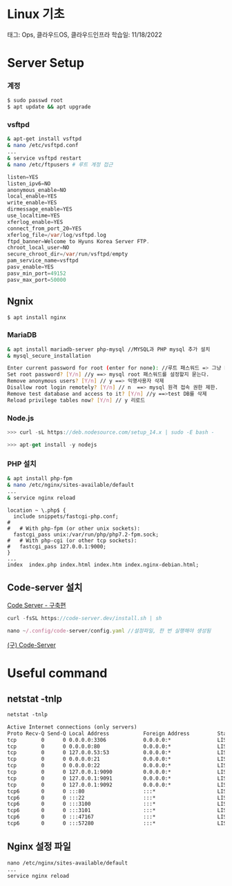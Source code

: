 # Linux 기초

태그: Ops, 클라우드OS, 클라우드인프라
학습일: 11/18/2022

# Server Setup

### 계정

```bash
$ sudo passwd root
$ apt update && apt upgrade
```

### vsftpd

```bash
& apt-get install vsftpd
& nano /etc/vsftpd.conf
...
& service vsftpd restart
& nano /etc/ftpusers # 루트 계정 접근
```

```dart
listen=YES
listen_ipv6=NO
anonymous_enable=NO
local_enable=YES
write_enable=YES
dirmessage_enable=YES
use_localtime=YES
xferlog_enable=YES
connect_from_port_20=YES
xferlog_file=/var/log/vsftpd.log
ftpd_banner=Welcome to Hyuns Korea Server FTP.
chroot_local_user=NO
secure_chroot_dir=/var/run/vsftpd/empty
pam_service_name=vsftpd
pasv_enable=YES
pasv_min_port=49152
pasv_max_port=50000
```

## Ngnix

```bash
$ apt install nginx
```

### MariaDB

```bash
& apt install mariadb-server php-mysql //MYSQL과 PHP mysql 추가 설치
& mysql_secure_installation

Enter current password for root (enter for none): //루트 패스워드 => 그냥 ENTER
Set root password? [Y/n] //y ==> mysql root 패스워드를 설정할지 묻는다.
Remove anonymous users? [Y/n] // y ==> 익명사용자 삭제
Disallow root login remotely? [Y/n] // n  ==> mysql 원격 접속 권한 제한.
Remove test database and access to it? [Y/n] //y ==>test DB를 삭제
Reload privilege tables now? [Y/n] // y 리로드
```

### Node.js

```jsx
>>> curl -sL https://deb.nodesource.com/setup_14.x | sudo -E bash -

>>> apt-get install -y nodejs
```

### PHP 설치

```bash
& apt install php-fpm
& nano /etc/nginx/sites-available/default
...
& service nginx reload
```

```tsx
location ~ \.php$ {
  include snippets/fastcgi-php.conf;
#
#	# With php-fpm (or other unix sockets):
  fastcgi_pass unix:/var/run/php/php7.2-fpm.sock;
#	# With php-cgi (or other tcp sockets):
#	fastcgi_pass 127.0.0.1:9000;
}
...
index  index.php index.html index.htm index.nginx-debian.html;
```

## Code-server 설치

[Code Server - 구축편](https://www.hakawati.co.kr/445)

```jsx
curl -fsSL https://code-server.dev/install.sh | sh
```

```jsx
nano ~/.config/code-server/config.yaml //설정파일, 한 번 실행해야 생성됨
```

[(구) Code-Server](Linux%20%E1%84%80%E1%85%B5%E1%84%8E%E1%85%A9%200869db93009743c1a95ff87aff0bf057/(%E1%84%80%E1%85%AE)%20Code-Server%2044d0db5b83e24a19b114e4d2029374b8.md)

# Useful command

## netstat -tnlp

```html
netstat -tnlp

Active Internet connections (only servers)
Proto Recv-Q Send-Q Local Address           Foreign Address         State       PID/Program name    
tcp        0      0 0.0.0.0:3306            0.0.0.0:*               LISTEN      11786/mysqld        
tcp        0      0 0.0.0.0:80              0.0.0.0:*               LISTEN      14737/nginx: master 
tcp        0      0 127.0.0.53:53           0.0.0.0:*               LISTEN      20590/systemd-resol 
tcp        0      0 0.0.0.0:21              0.0.0.0:*               LISTEN      14211/vsftpd        
tcp        0      0 0.0.0.0:22              0.0.0.0:*               LISTEN      1145/sshd           
tcp        0      0 127.0.0.1:9090          0.0.0.0:*               LISTEN      29487/prometheus    
tcp        0      0 127.0.0.1:9091          0.0.0.0:*               LISTEN      29475/node          
tcp        0      0 127.0.0.1:9092          0.0.0.0:*               LISTEN      29497/outline-ss-se 
tcp6       0      0 :::80                   :::*                    LISTEN      14737/nginx: master 
tcp6       0      0 :::22                   :::*                    LISTEN      1145/sshd           
tcp6       0      0 :::3100                 :::*                    LISTEN      16243/node          
tcp6       0      0 :::3101                 :::*                    LISTEN      14810/node          
tcp6       0      0 :::47167                :::*                    LISTEN      29475/node          
tcp6       0      0 :::57280                :::*                    LISTEN      29497/outline-ss-se
```

## Nginx 설정 파일

```html
nano /etc/nginx/sites-available/default
...
service nginx reload
```